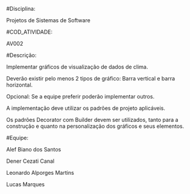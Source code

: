 #Disciplina: 

Projetos de Sistemas de Software

#COD_ATIVIDADE: 

AV002

#Descrição: 

Implementar gráficos de visualização de dados de clima.

Deverão existir pelo menos 2 tipos de gráfico: Barra vertical e barra horizontal. 

Opcional: Se a equipe preferir poderão implementar outros.

A implementação deve utilizar os padrões de projeto aplicáveis.

Os padrões Decorator com Builder devem ser utilizados, tanto para a construção e quanto na personalização dos gráficos e seus elementos.

#Equipe:

Alef Biano dos Santos

Dener Cezati Canal

Leonardo Alporges Martins

Lucas Marques
